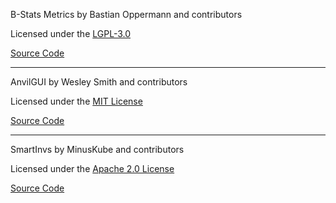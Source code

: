 B-Stats Metrics by Bastian Oppermann and contributors

Licensed under the [LGPL-3.0](https://www.gnu.org/licenses/lgpl-3.0.en.html)

[Source Code](https://github.com/Bastian/bStats-Metrics)

---
AnvilGUI by Wesley Smith and contributors

Licensed under the [MIT License](https://opensource.org/licenses/mit-license.php)

[Source Code](https://github.com/WesJD/AnvilGUI)

---
SmartInvs by MinusKube and contributors

Licensed under the [Apache 2.0 License](http://www.apache.org/licenses/LICENSE-2.0.html)

[Source Code](https://github.com/Sytm-Minecraft/smart-invs)